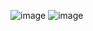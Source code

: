 ![image](https://github.com/test-jinho/test-jinho/assets/165449131/f02c1ee8-a6b7-4be4-8888-38847f586ea8)
![image](https://github.com/test-jinho/test-jinho/assets/165449131/72c05129-da28-413f-992e-fd1dae2c9a6c)
